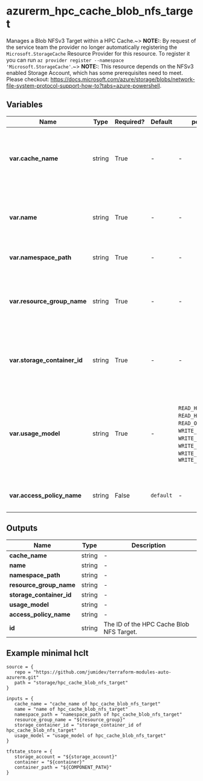 # azurerm_hpc_cache_blob_nfs_target

Manages a Blob NFSv3 Target within a HPC Cache.~> **NOTE:**: By request of the service team the provider no longer automatically registering the `Microsoft.StorageCache` Resource Provider for this resource. To register it you can run `az provider register --namespace 'Microsoft.StorageCache'`.~> **NOTE:**: This resource depends on the NFSv3 enabled Storage Account, which has some prerequisites need to meet. Please checkout: <https://docs.microsoft.com/azure/storage/blobs/network-file-system-protocol-support-how-to?tabs=azure-powershell>.

## Variables

| Name | Type | Required? |  Default  |  possible values |  Description |
| ---- | ---- | --------- |  ----------- | ----------- | ----------- |
| **var.cache_name** | string | True | -  |  -  |  The name of the HPC Cache, which the HPC Cache Blob NFS Target will be added to. Changing this forces a new HPC Cache Blob NFS Target to be created. | 
| **var.name** | string | True | -  |  -  |  The name which should be used for this HPC Cache Blob NFS Target. Changing this forces a new HPC Cache Blob NFS Target to be created. | 
| **var.namespace_path** | string | True | -  |  -  |  The client-facing file path of the HPC Cache Blob NFS Target. | 
| **var.resource_group_name** | string | True | -  |  -  |  The name of the Resource Group where the HPC Cache Blob NFS Target should exist. Changing this forces a new HPC Cache Blob NFS Target to be created. | 
| **var.storage_container_id** | string | True | -  |  -  |  The Resource Manager ID of the Storage Container used as the HPC Cache Blob NFS Target. Changing this forces a new resource to be created. | 
| **var.usage_model** | string | True | -  |  `READ_HEAVY_INFREQ`, `READ_HEAVY_CHECK_180`, `READ_ONLY`, `READ_WRITE`, `WRITE_WORKLOAD_15`, `WRITE_AROUND`, `WRITE_WORKLOAD_CHECK_30`, `WRITE_WORKLOAD_CHECK_60`, `WRITE_WORKLOAD_CLOUDWS`  |  The type of usage of the HPC Cache Blob NFS Target. Possible values are: `READ_HEAVY_INFREQ`, `READ_HEAVY_CHECK_180`, `READ_ONLY`, `READ_WRITE`, `WRITE_WORKLOAD_15`, `WRITE_AROUND`, `WRITE_WORKLOAD_CHECK_30`, `WRITE_WORKLOAD_CHECK_60` and `WRITE_WORKLOAD_CLOUDWS`. | 
| **var.access_policy_name** | string | False | `default`  |  -  |  The name of the access policy applied to this target. Defaults to `default`. | 



## Outputs

| Name | Type | Description |
| ---- | ---- | --------- | 
| **cache_name** | string  | - | 
| **name** | string  | - | 
| **namespace_path** | string  | - | 
| **resource_group_name** | string  | - | 
| **storage_container_id** | string  | - | 
| **usage_model** | string  | - | 
| **access_policy_name** | string  | - | 
| **id** | string  | The ID of the HPC Cache Blob NFS Target. | 

## Example minimal hclt

```hcl
source = {
   repo = "https://github.com/jumidev/terraform-modules-auto-azurerm.git" 
   path = "storage/hpc_cache_blob_nfs_target" 
}

inputs = {
   cache_name = "cache_name of hpc_cache_blob_nfs_target" 
   name = "name of hpc_cache_blob_nfs_target" 
   namespace_path = "namespace_path of hpc_cache_blob_nfs_target" 
   resource_group_name = "${resource_group}" 
   storage_container_id = "storage_container_id of hpc_cache_blob_nfs_target" 
   usage_model = "usage_model of hpc_cache_blob_nfs_target" 
}

tfstate_store = {
   storage_account = "${storage_account}" 
   container = "${container}" 
   container_path = "${COMPONENT_PATH}" 
}


```